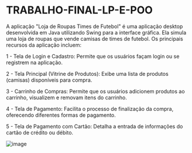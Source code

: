 # TRABALHO-FINAL-LP-E-POO

A aplicação "Loja de Roupas Times de Futebol" é uma aplicação desktop desenvolvida em Java utilizando Swing para a interface gráfica. Ela simula uma loja de roupas que vende camisas de times de futebol. Os principais recursos da aplicação incluem:

1 - Tela de Login e Cadastro: Permite que os usuários façam login ou se registrem na aplicação.

2 - Tela Principal (Vitrine de Produtos): Exibe uma lista de produtos (camisas) disponíveis para compra.

3 - Carrinho de Compras: Permite que os usuários adicionem produtos ao carrinho, visualizem e removam itens do carrinho.

4 - Tela de Pagamento: Facilita o processo de finalização da compra, oferecendo diferentes formas de pagamento.

5 - Tela de Pagamento com Cartão: Detalha a entrada de informações do cartão de crédito ou débito.

![image](https://github.com/erikaug/TRABALHO-FINAL-LP-E-POO/assets/71230803/b8437750-934f-4b12-8b3f-8f14ecef1e1c)
